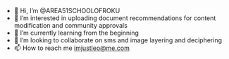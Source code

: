 - 👋 Hi, I’m @AREA51SCHOOLOFROKU
- 👀 I’m interested in uploading document recommendations for content modification and community approvals 
- 🌱 I’m currently learning from the beginning 
- 💞️ I’m looking to collaborate on sms and image layering and deciphering 
- 📫 How to reach me imjustleo@me.com

<!---
AREA51SCHOOLOFROKU/AREA51SCHOOLOFROKU is a ✨ special ✨ repository because its `README.md` (this file) appears on your GitHub profile.
You can click the Preview link to take a look at your changes.
--->
